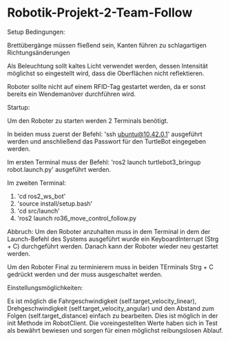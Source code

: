 # Robotik-Projekt-2-Team-Follow
Setup Bedingungen:

Brettübergänge müssen fließend sein, Kanten führen zu schlagartigen Richtungsänderungen

Als Beleuchtung sollt kaltes Licht verwendet werden, dessen Intensität möglichst so eingestellt wird, dass die Oberflächen nicht reflektieren.

Roboter sollte nicht auf einem RFID-Tag gestartet werden, da er sonst bereits ein Wendemanöver durchführen wird.

Startup:

Um den Roboter zu starten werden 2 Terminals benötigt.

In beiden muss zuerst der Befehl: 'ssh ubuntu@10.42.0.1' ausgeführt werden und anschließend das Passwort für den TurtleBot eingegeben werden.

Im ersten Terminal muss der Befehl: 'ros2 launch turtlebot3_bringup robot.launch.py' ausgeführt werden.

Im zweiten Terminal:
1. 'cd ros2_ws_bot'
2. 'source install/setup.bash'
3. 'cd src/launch'
4. 'ros2 launch ro36_move_control_follow.py

Abbruch:
Um den Roboter anzuhalten muss in dem Terminal in dem der Launch-Befehl des Systems ausgeführt wurde ein KeyboardInterrupt (Strg + C) durchgeführt werden.
Danach kann der Roboter wieder neu gestartet werden.

Um den Roboter Final zu terminierern muss in beiden TErminals Strg + C gedrückt werden und der muss ausgeschaltet werden.

Einstellungsmöglichkeiten:

Es ist möglich die Fahrgeschwindigkeit (self.target_velocity_linear), Drehgeschwindigkeit (self.target_velocity_angular) und den Abstand zum Folgen (self.target_distance) einfach zu bearbeiten.
Dies ist möglich in der init Methode im RobotClient.
Die voreingestellten Werte haben sich in Test als bewährt bewiesen und sorgen für einen möglichst reibungslosen Ablauf.



